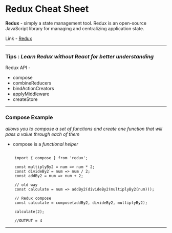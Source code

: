 # Redux Cheat Sheet

**Redux** - simply a state management tool. Redux is an open-source JavaScript library for managing and centralizing application state. 

Link - [Redux](https://redux.js.org/introduction/getting-started)

---
### **Tips** : *Learn Redux without React for better understanding*

Redux API -
- compose
- combineReducers
- bindActionCreators
- applyMiddleware
- createStore

---

### **Compose Example**
*allows you to compose a set of functions and create one function that will pass a value through each of them*

- compose is a *functional helper*
```

	import { compose } from 'redux';

	const multiplyBy2 = num => num * 2;
	const divideBy2 = num => num / 2;
	const addBy2 = num => num + 2;

	// old way
	const calculate = num => addBy2(divideBy2(multiplyBy2(num)));

	// Redux compose
	const calculate = compose(addBy2, divideBy2, multiplyBy2);

	calculate(2);

	//OUTPUT = 4

```
---


